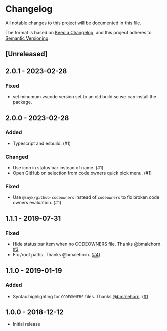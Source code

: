 # Changelog

All notable changes to this project will be documented in this file.

The format is based on [Keep a Changelog](https://keepachangelog.com/en/1.0.0/),
and this project adheres to [Semantic Versioning](https://semver.org/spec/v2.0.0.html).

## [Unreleased]

## 2.0.1 - 2023-02-28

### Fixed

- set minumum vscode version set to an old build so we can install the package.

## 2.0.0 - 2023-02-28

### Added

- Typescript and esbuild. (#1)

### Changed

- Use icon in status bar instead of name. (#1)
- Open GitHub on selection from code owners quick pick menu. (#1)

### Fixed

- Use `@snyk/github-codeowners` instead of `codeowners` to fix broken code owners evaluation. (#1)

## 1.1.1 - 2019-07-31

### Fixed

- Hide status bar item when no CODEOWNERS file. Thanks @bmalehorn. [#3](https://github.com/jasonnutter/vscode-codeowners/pull/3)
- Fix /root paths. Thanks @bmalehorn. ([#4](https://github.com/jasonnutter/vscode-codeowners/pull/4))

## 1.1.0 - 2019-01-19

### Added

- Syntax highlighting for `CODEOWNERS` files. Thanks [@bmalehorn](https://github.com/bmalehorn). ([#1](https://github.com/jasonnutter/vscode-codeowners/pull/1)

## 1.0.0 - 2018-12-12

- Initial release
